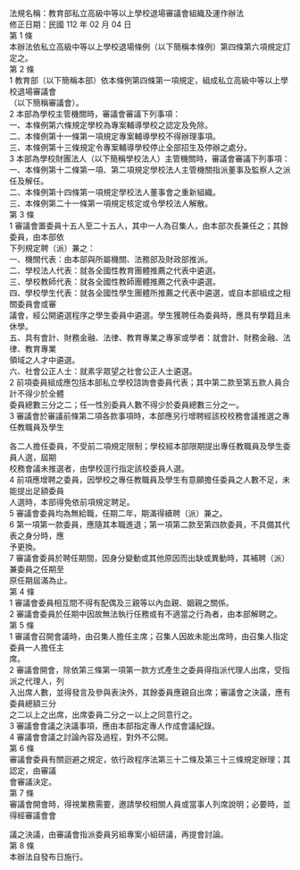 法規名稱：教育部私立高級中等以上學校退場審議會組織及運作辦法  
修正日期：民國 112 年 02 月 04 日  
第 1 條  
本辦法依私立高級中等以上學校退場條例（以下簡稱本條例）第四條第六項規定訂定之。  
第 2 條  
1 教育部（以下簡稱本部）依本條例第四條第一項規定，組成私立高級中等以上學校退場審議會  
（以下簡稱審議會）。  
2 本部為學校主管機關時，審議會審議下列事項：  
一、本條例第六條規定學校為專案輔導學校之認定及免除。  
二、本條例第十一條第一項規定專案輔導學校不得辦理事項。  
三、本條例第十三條規定令專案輔導學校停止全部招生及停辦之處分。  
3 本部為學校財團法人（以下簡稱學校法人）主管機關時，審議會審議下列事項：  
一、本條例第十二條第一項、第二項規定學校法人主管機關指派董事及監察人之派任及解任。  
二、本條例第十四條第一項規定學校法人董事會之重新組織。  
三、本條例第二十一條第一項規定核定或令學校法人解散。  
第 3 條  
1 審議會置委員十五人至二十五人，其中一人為召集人，由本部次長兼任之；其餘委員，由本部依  
下列規定聘（派）兼之：  
一、機關代表：由本部與所屬機關、法務部及財政部推派。  
二、學校法人代表：就各全國性教育團體推薦之代表中遴選。  
三、學校教師代表：就各全國性教師團體推薦之代表中遴選。  
四、學校學生代表：就各全國性學生團體所推薦之代表中遴選，或自本部組成之相關委員會或審  
議會，經公開遴選程序之學生委員中遴選。學生獲聘任為委員時，應具有學籍且未休學。  
五、具有會計、財務金融、法律、教育專業之專家或學者：就會計、財務金融、法律、教育專業  
領域之人才中遴選。  
六、社會公正人士：就素孚眾望之社會公正人士遴選。  
2 前項委員組成應包括本部私立學校諮詢會委員代表；其中第二款至第五款人員合計不得少於全體  
委員總數三分之二；任一性別委員人數不得少於委員總數三分之一。  
3 審議會於審議前條第二項各款事項時，本部應另行增聘經該校校務會議推選之專任教職員及學生  


各二人擔任委員，不受前二項規定限制；學校經本部限期提出專任教職員及學生委員人選，屆期  
校務會議未推選者，由學校逕行指定該校委員人選。  
4 前項應增聘之委員，因學校之專任教職員及學生有意願擔任委員之人數不足，未能提出足額委員  
人選時，本部得免依前項規定聘足。  
5 審議會委員均為無給職，任期二年，期滿得續聘（派）兼之。  
6 第一項第一款委員，應隨其本職進退；第一項第二款至第四款委員，不具備其代表之身分時，應  
予更換。  
7 審議會委員於聘任期間，因身分變動或其他原因而出缺或異動時，其補聘（派）兼委員之任期至  
原任期屆滿為止。  
第 4 條  
1 審議會委員相互間不得有配偶及三親等以內血親、姻親之關係。  
2 審議會委員於任期中因故無法執行任務或有不適當之行為者，由本部解聘之。  
第 5 條  
1 審議會召開會議時，由召集人擔任主席；召集人因故未能出席時，由召集人指定委員一人擔任主  
席。  
2 審議會開會，除依第三條第一項第一款方式產生之委員得指派代理人出席，受指派之代理人，列  
入出席人數，並得發言及參與表決外，其餘委員應親自出席；審議會之決議，應有委員總額三分  
之二以上之出席，出席委員二分之一以上之同意行之。  
3 審議會會議之決議事項，應由本部指定專人作成會議紀錄。  
4 審議會會議之討論內容及過程，對外不公開。  
第 6 條  
審議會委員有關迴避之規定，依行政程序法第三十二條及第三十三條規定辦理；其認定，由審議  
會審議決定。  
第 7 條  
審議會開會時，得視業務需要，邀請學校相關人員或當事人列席說明；必要時，並得經審議會會  


議之決議，由審議會指派委員另組專案小組研議，再提會討論。  
第 8 條  
本辦法自發布日施行。  


